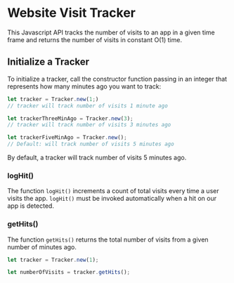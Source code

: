 # Website Visit Tracker

This Javascript API tracks the number of visits to an app in a given time frame
and returns the number of visits in constant O(1) time.

## Initialize a Tracker
To initialize a tracker, call the constructor function passing in an integer that represents how many minutes ago you want to track:

```js
let tracker = Tracker.new(1;)
// tracker will track number of visits 1 minute ago

let trackerThreeMinAgo = Tracker.new(3);
// tracker will track number of visits 3 minutes ago

let trackerFiveMinAgo = Tracker.new();
// Default: will track number of visits 5 minutes ago
```
By default, a tracker will track number of visits 5 minutes ago.

### logHit()

The function `logHit()` increments a count of total visits every time a user visits the app.
`logHit()` must be invoked automatically when a hit on our app is detected.

### getHits()
The function `getHits()` returns the total number of visits
from a given number of minutes ago.

```js
let tracker = Tracker.new(1);

let numberOfVisits = tracker.getHits();
```
